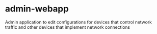 # admin-webapp

Admin application to edit configurations for devices that control network traffic and other devices that implement network connections
